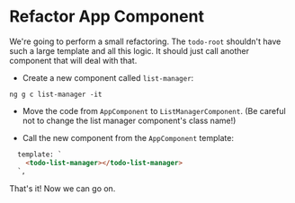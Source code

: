 # Refactor App Component

We're going to perform a small refactoring. The `todo-root` shouldn't have such a large template and all this logic. It should just call another component that will deal with that.

* Create a new component called `list-manager`:

```
ng g c list-manager -it
```

* Move the code from `AppComponent` to `ListManagerComponent`. (Be careful not to change the list manager component's class name!)

* Call the new component from the `AppComponent` template:

```html
  template: `
    <todo-list-manager></todo-list-manager>
  `,
```

That's it! Now we can go on.

